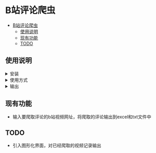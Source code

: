 # B站评论爬虫

<!-- TOC -->
- [B站评论爬虫](#b站评论爬虫)
  - [使用说明](#使用说明)
  - [现有功能](#现有功能)
  - [TODO](#todo)
<!-- /TOC -->

## 使用说明

<details>
<summary>安装</summary>

克隆 repo，在 Python 环境中安装 requirements.txt

```bash
git clone https://github.com/xrwy777/bilibili_comment_crawler.git  # clone
cd bilibili_comment_crawler
pip install -r requirements.txt  # install
```

</details>

<details>
<summary>使用方式</summary>
运行mian.py，输入要爬取的b站视频网址
</details>

<details>
<summary>输出</summary>
输出在当前目录下的output文件夹，包含xls文件和txt文件
</details>

## 现有功能

- 输入要爬取评论的b站视频网址，将爬取的评论输出到excel和txt文件中

## TODO

- 引入图形化界面，对已经爬取的视频记录输出
